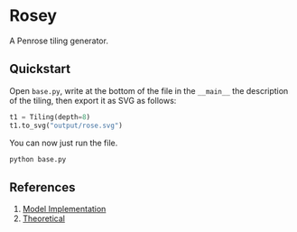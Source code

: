 # Rosey

A Penrose tiling generator.

## Quickstart
Open `base.py`, write at the bottom of the file in the `__main__` the description of the tiling, then export it as SVG as follows:

```python
t1 = Tiling(depth=8)
t1.to_svg("output/rose.svg")
```
You can now just run the file.

```bash
python base.py
```

## References
1. [Model Implementation](https://scipython.com/blog/penrose-tiling-1/)
2. [Theoretical](https://en.wikipedia.org/wiki/Penrose_tiling)
